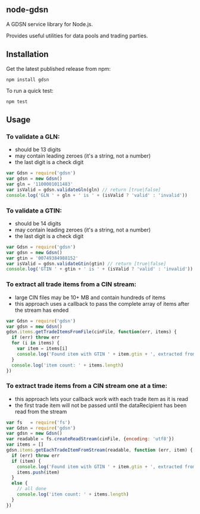 ## node-gdsn

A GDSN service library for Node.js.

Provides useful utilities for data pools and trading parties.


## Installation

Get the latest published release from npm:

    npm install gdsn

To run a quick test:

    npm test


## Usage

### To validate a GLN:
  * should be 13 digits
  * may contain leading zeroes (it's a string, not a number)
  * the last digit is a check digit

```js
var Gdsn = require('gdsn')
var gdsn = new Gdsn()
var gln = '1100001011483'
var isValid = gdsn.validateGln(gln) // return [true|false]
console.log('GLN ' + gln + ' is ' + (isValid ? 'valid' : 'invalid'))
```

### To validate a GTIN:
  * should be 14 digits
  * may contain leading zeroes (it's a string, not a number)
  * the last digit is a check digit

```js
var Gdsn = require('gdsn')
var gdsn = new Gdsn()
var gtin = '00749384988152'
var isValid = gdsn.validateGtin(gtin) // return [true|false]
console.log('GTIN ' + gtin + ' is ' + (isValid ? 'valid' : 'invalid'))
```

### To extract all trade items from a CIN stream:
  * large CIN files may be 10+ MB and contain hundreds of items
  * this approach uses a callback to pass the complete array of items after the stream has ended

```js
var Gdsn = require('gdsn')
var gdsn = new Gdsn()
gdsn.items.getTradeItemsFromFile(cinFile, function(err, items) {
  if (err) throw err
  for (i in items) {
    var item = items[i]
    console.log('Found item with GTIN ' + item.gtin + ', extracted from message ' + item.msg_id)
  }
  console.log('item count: ' + items.length)
})
```

### To extract trade items from a CIN stream one at a time:
  * this approach lets your callback work with each trade item as it is read
  * the first trade item will not be passed until the dataRecipient has been read from the stream

```js
var fs   = require('fs')
var Gdsn = require('gdsn')
var gdsn = new Gdsn()
var readable = fs.createReadStream(cinFile, {encoding: 'utf8'})
var items = []
gdsn.items.getEachTradeItemFromStream(readable, function (err, item) {
  if (err) throw err
  if (item) {
    console.log('Found item with GTIN ' + item.gtin + ', extracted from message ' + item.msg_id)
    items.push(item)
  }
  else {
    // all done
    console.log('item count: ' + items.length)
  }
})
```
